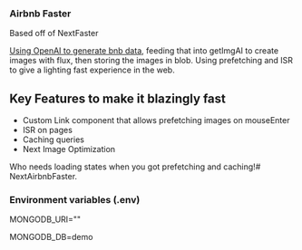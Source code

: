 ### Airbnb Faster

Based off of NextFaster

[Using OpenAI to generate bnb data](https://github.com/thedogwiththedataonit/imageGenerator), feeding that into getImgAI to create images with flux, then storing the images in blob. Using prefetching and ISR to give a lighting fast experience in the web. 

## Key Features to make it blazingly fast
- Custom Link component that allows prefetching images on mouseEnter
- ISR on pages
- Caching queries
- Next Image Optimization

Who needs loading states when you got prefetching and caching!# NextAirbnbFaster.


### Environment variables (.env)

MONGODB_URI=""

MONGODB_DB=demo
